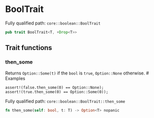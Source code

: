 # BoolTrait

Fully qualified path: `core::boolean::BoolTrait`

```rust
pub trait BoolTrait<T, +Drop<T>>
```

## Trait functions

### then_some

Returns `Option::Some(t)` if the `bool` is `true`, `Option::None` otherwise.  # Examples
```cairo
assert!(false.then_some(0) == Option::None);
assert!(true.then_some(0) == Option::Some(0));
```

Fully qualified path: `core::boolean::BoolTrait::then_some`

```rust
fn then_some(self: bool, t: T) -> Option<T> nopanic
```


